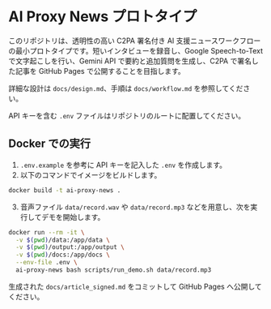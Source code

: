 # AI Proxy News プロトタイプ

このリポジトリは、透明性の高い C2PA 署名付き AI 支援ニュースワークフローの最小プロトタイプです。短いインタビューを録音し、Google Speech-to-Text で文字起こしを行い、Gemini API で要約と追加質問を生成し、C2PA で署名した記事を GitHub Pages で公開することを目指します。

詳細な設計は `docs/design.md`、手順は `docs/workflow.md` を参照してください。

API キーを含む `.env` ファイルはリポジトリのルートに配置してください。

## Docker での実行

1. `.env.example` を参考に API キーを記入した `.env` を作成します。
2. 以下のコマンドでイメージをビルドします。

```bash
docker build -t ai-proxy-news .
```

3. 音声ファイル `data/record.wav` や `data/record.mp3` などを用意し、次を実行してデモを開始します。

```bash
docker run --rm -it \
  -v $(pwd)/data:/app/data \
  -v $(pwd)/output:/app/output \
  -v $(pwd)/docs:/app/docs \
  --env-file .env \
  ai-proxy-news bash scripts/run_demo.sh data/record.mp3
```

生成された `docs/article_signed.md` をコミットして GitHub Pages へ公開してください。
